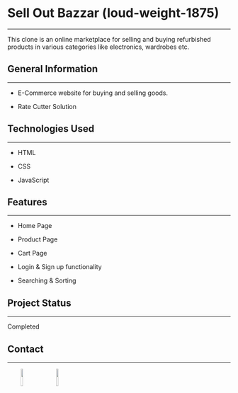 <h1>Sell Out Bazzar (loud-weight-1875)</h1>
<hr><p>This clone is an online marketplace for selling and buying refurbished products in various categories like electronics, wardrobes etc.</p><h2>General Information</h2>
<hr><ul>
<li>E-Commerce website for buying and selling goods.</li>
</ul><ul>
<li>Rate Cutter Solution</li>
</ul><h2>Technologies Used</h2>
<hr><ul>
<li>HTML</li>
</ul><ul>
<li>CSS</li>
</ul><ul>
<li>JavaScript</li>
</ul><h2>Features</h2>
<hr><ul>
<li>Home Page</li>
</ul><ul>
<li>Product Page</li>
</ul><ul>
<li>Cart Page</li>
</ul><ul>
<li>Login &amp; Sign up functionality</li>
</ul><ul>
<li>Searching &amp; Sorting</li>
</ul><h2>Project Status</h2>
<hr><p>Completed</p><h2>Contact</h2>
<hr><p><span style="margin-right: 30px;"></span><a href="https://www.linkedin.com/in/shreekant-totla-9484811a7"><img target="_blank" src="https://cdn.jsdelivr.net/gh/devicons/devicon/icons/linkedin/linkedin-original.svg" style="width: 10%;"></a><span style="margin-right: 30px;"></span><a href="https://github.com/Shreekant-totla/Sell-Out-Bazzar"><img target="_blank" src="https://cdn.jsdelivr.net/gh/devicons/devicon/icons/github/github-original.svg" style="width: 10%;"></a></p>